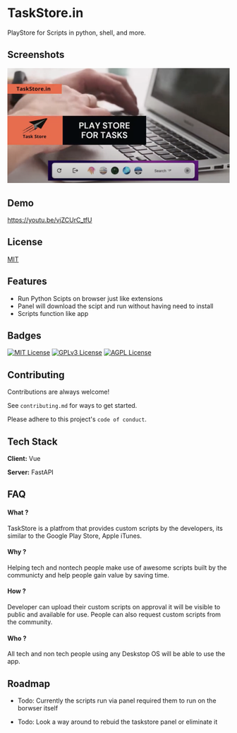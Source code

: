 
# TaskStore.in

PlayStore for Scripts in python, shell, and more.

## Screenshots

![App Screenshot](https://github.com/Ambivert-technologies/TaskStore/blob/main/Screenshot.png?raw=true)


## Demo

https://youtu.be/vjZCUrC_tfU

## License

[MIT](https://choosealicense.com/licenses/mit/)


## Features

- Run Python Scipts on browser just like extensions
- Panel will download the scipt and run without having need to install 
- Scripts function like app


## Badges

[![MIT License](https://img.shields.io/badge/License-MIT-green.svg)](https://choosealicense.com/licenses/mit/)
[![GPLv3 License](https://img.shields.io/badge/License-GPL%20v3-yellow.svg)](https://opensource.org/licenses/)
[![AGPL License](https://img.shields.io/badge/license-AGPL-blue.svg)](http://www.gnu.org/licenses/agpl-3.0)


## Contributing

Contributions are always welcome!

See `contributing.md` for ways to get started.

Please adhere to this project's `code of conduct`.


## Tech Stack

**Client:** Vue

**Server:** FastAPI


## FAQ

#### What ?

TaskStore is a platfrom that provides custom scripts by the developers, its similar to the Google Play Store, Apple iTunes.

#### Why ?

Helping tech and nontech people make use of awesome scripts built by the communicty and help people gain value by saving time.

#### How ?

Developer can upload their custom scripts on approval it will be visible to public and available for use.
People can also request custom scripts from the community. 

#### Who ?

All tech and non tech people using any Deskstop OS will be able to use the app.

## Roadmap

- Todo: Currently the scripts run via panel required them to run on the borwser itself

- Todo: Look a way around to rebuid the taskstore panel or eliminate it
